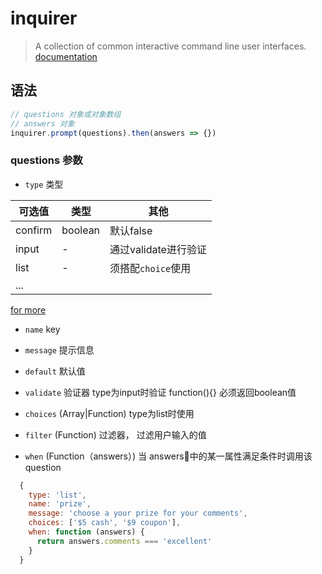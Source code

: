 # inquirer
> A collection of common interactive command line user interfaces.
[documentation](https://www.npmjs.com/package/inquirer#documentation)

## 语法
```js
// questions 对象或对象数组
// answers 对象
inquirer.prompt(questions).then(answers => {})
```

### questions 参数
- `type` 类型

|可选值     |类型      |其他|      
|----------|---------|-----|    
|confirm   |boolean  |  默认false  |    
|input     |-        |通过validate进行验证|   
|list      |-        |须搭配`choice`使用| 
|...                      |
[for more](https://www.npmjs.com/package/inquirer#questions)


- `name` key

- `message` 提示信息

- `default` 默认值

- `validate` 验证器 type为input时验证 function(){}
必须返回boolean值

- `choices`  (Array|Function) type为list时使用

- `filter` (Function) 过滤器， 过滤用户输入的值

- `when` (Function（answers）) 当 answers中的某一属性满足条件时调用该question
```js
  {
    type: 'list',
    name: 'prize',
    message: 'choose a your prize for your comments',
    choices: ['$5 cash', '$9 coupon'],
    when: function (answers) {
      return answers.comments === 'excellent'
    }
  }
```